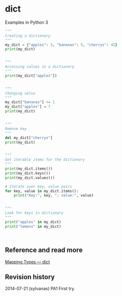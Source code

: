dict
==============================
Examples in Python 3


```python
"""
Creating a dictionary
"""
my_dict = {"apples": 3, "bananas": 5, "cherrys": 42}
print(my_dict)


"""
Accessing values in a dictionary
"""
print(my_dict["apples"])


"""
Changing valus
"""
my_dict["bananas"] += 1
my_dict["apples"] = 7
print(my_dict)


"""
Remove key
"""
del my_dict["cherrys"]
print(my_dict)


"""
Get iterable items for the dictionary
"""
print(my_dict.items())
print(my_dict.keys())
print(my_dict.values())

# Iterate over key, value pairs
for key, value in my_dict.items():
    print("Key:", key, "; value:", value)


"""
Look for keys in dictionary
"""
print("apples" in my_dict)
print("lemons" in my_dict)




```


Reference and read more
------------------------------

[Mapping Types — dict](https://docs.python.org/3/library/stdtypes.html?highlight=dict#mapping-types-dict)



Revision history
------------------------------

2014-07-21 (sylvanas) PA1 First try.

